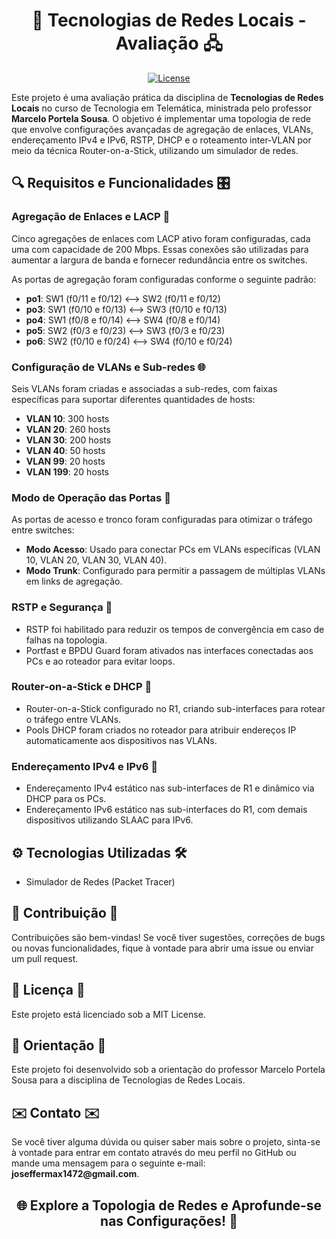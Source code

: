 <h1 align="center">📡 Tecnologias de Redes Locais - Avaliação 🖧</h1>

<p align="center">
  <a href="https://opensource.org/licenses/MIT">
    <img src="https://img.shields.io/badge/License-MIT-blue.svg" alt="License">
  </a>
</p>

<p>
  Este projeto é uma avaliação prática da disciplina de <strong>Tecnologias de Redes Locais</strong> no curso de Tecnologia em Telemática, ministrada pelo professor <strong>Marcelo Portela Sousa</strong>. O objetivo é implementar uma topologia de rede que envolve configurações avançadas de agregação de enlaces, VLANs, endereçamento IPv4 e IPv6, RSTP, DHCP e o roteamento inter-VLAN por meio da técnica Router-on-a-Stick, utilizando um simulador de redes.
</p>

<h2>🔍 Requisitos e Funcionalidades 🎛️</h2>

### Agregação de Enlaces e LACP 🔗
Cinco agregações de enlaces com LACP ativo foram configuradas, cada uma com capacidade de 200 Mbps. Essas conexões são utilizadas para aumentar a largura de banda e fornecer redundância entre os switches.

As portas de agregação foram configuradas conforme o seguinte padrão:
- **po1**: SW1 (f0/11 e f0/12) <–> SW2 (f0/11 e f0/12)
- **po3**: SW1 (f0/10 e f0/13) <–> SW3 (f0/10 e f0/13)
- **po4**: SW1 (f0/8 e f0/14) <–> SW4 (f0/8 e f0/14)
- **po5**: SW2 (f0/3 e f0/23) <–> SW3 (f0/3 e f0/23)
- **po6**: SW2 (f0/10 e f0/24) <–> SW4 (f0/10 e f0/24)

### Configuração de VLANs e Sub-redes 🌐
Seis VLANs foram criadas e associadas a sub-redes, com faixas específicas para suportar diferentes quantidades de hosts:
- **VLAN 10**: 300 hosts
- **VLAN 20**: 260 hosts
- **VLAN 30**: 200 hosts
- **VLAN 40**: 50 hosts
- **VLAN 99**: 20 hosts
- **VLAN 199**: 20 hosts

### Modo de Operação das Portas 🔌
As portas de acesso e tronco foram configuradas para otimizar o tráfego entre switches:
- **Modo Acesso**: Usado para conectar PCs em VLANs específicas (VLAN 10, VLAN 20, VLAN 30, VLAN 40).
- **Modo Trunk**: Configurado para permitir a passagem de múltiplas VLANs em links de agregação.

### RSTP e Segurança 🔄
- RSTP foi habilitado para reduzir os tempos de convergência em caso de falhas na topologia.
- Portfast e BPDU Guard foram ativados nas interfaces conectadas aos PCs e ao roteador para evitar loops.

### Router-on-a-Stick e DHCP 📶
- Router-on-a-Stick configurado no R1, criando sub-interfaces para rotear o tráfego entre VLANs.
- Pools DHCP foram criados no roteador para atribuir endereços IP automaticamente aos dispositivos nas VLANs.

### Endereçamento IPv4 e IPv6 🧭
- Endereçamento IPv4 estático nas sub-interfaces de R1 e dinâmico via DHCP para os PCs.
- Endereçamento IPv6 estático nas sub-interfaces do R1, com demais dispositivos utilizando SLAAC para IPv6.

<h2>⚙️ Tecnologias Utilizadas 🛠️</h2>

-  Simulador de Redes (Packet Tracer)

<h2>🤝 Contribuição 🤝</h2>

Contribuições são bem-vindas! Se você tiver sugestões, correções de bugs ou novas funcionalidades, fique à vontade para abrir uma issue ou enviar um pull request.

<h2>📜 Licença 📜</h2>

<p>Este projeto está licenciado sob a MIT License.</p>

<h2>📘 Orientação 📘</h2>

<p>Este projeto foi desenvolvido sob a orientação do professor Marcelo Portela Sousa para a disciplina de Tecnologias de Redes Locais.</p>

<h2>✉️ Contato ✉️</h2>
Se você tiver alguma dúvida ou quiser saber mais sobre o projeto, sinta-se à vontade para entrar em contato através do meu perfil no GitHub ou mande uma mensagem para o seguinte e-mail: <strong>joseffermax1472@gmail.com</strong>.

<h2 align="center">🌐 Explore a Topologia de Redes e Aprofunde-se nas Configurações! 🚀</h2>

